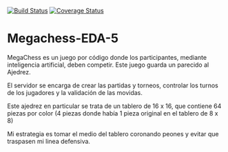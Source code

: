 [![Build Status](https://travis-ci.com/BrunoKerner/Megachess-EDA-5.svg?branch=main)](https://travis-ci.com/BrunoKerner/Megachess-EDA-5)  [![Coverage Status](https://coveralls.io/repos/github/BrunoKerner/Megachess-EDA-5/badge.svg?branch=main&service=github)](https://coveralls.io/github/BrunoKerner/Megachess-EDA-5?branch=main)

# Megachess-EDA-5

MegaChess es un juego por código donde los participantes, mediante inteligencia artificial, deben competir. Este juego guarda un parecido al Ajedrez. 

El servidor se encarga de crear las partidas y torneos, controlar los turnos de los jugadores y la validación de las movidas. 

Este ajedrez en particular se trata de un tablero de 16 x 16, que contiene 64 piezas por color (4 piezas donde había 1 pieza original en el tablero de 8 x 8)

Mi estrategia es tomar el medio del tablero coronando peones y evitar que traspasen mi linea defensiva.